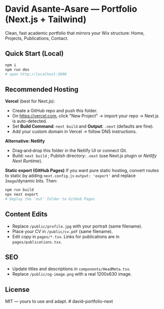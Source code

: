 # David Asante-Asare — Portfolio (Next.js + Tailwind)

Clean, fast academic portfolio that mirrors your Wix structure: Home, Projects, Publications, Contact.

## Quick Start (Local)
```bash
npm i
npm run dev
# open http://localhost:3000
```

## Recommended Hosting
**Vercel** (best for Next.js):
- Create a GitHub repo and push this folder.
- On https://vercel.com, click "New Project" → import your repo → Next.js is auto-detected.
- Set **Build Command**: `next build` and **Output**: `.next` (defaults are fine).
- Add your custom domain in Vercel → follow DNS instructions.

**Alternative: Netlify**
- Drag‑and‑drop this folder in the Netlify UI or connect Git.
- Build: `next build` ; Publish directory: `.next` (use Next.js plugin or *Netlify Next Runtime*).

**Static export (GitHub Pages)**
If you want pure static hosting, convert routes to static by adding `next.config.js` `output: 'export'` and replace `Image`/dynamic bits. Then:
```bash
npm run build
npx next export
# Deploy the 'out' folder to GitHub Pages
```

## Content Edits
- Replace `/public/profile.jpg` with your portrait (same filename).
- Place your CV in `/public/cv.pdf` (same filename).
- Edit copy in `pages/*.tsx`. Links for publications are in `pages/publications.tsx`.

## SEO
- Update titles and descriptions in `components/HeadMeta.tsx`.
- Replace `/public/og-image.png` with a real 1200x630 image.

## License
MIT — yours to use and adapt.
#   d a v i d - p o r t f o l i o - n e x t  
 